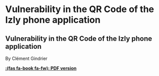 # Vulnerability in the QR Code of the Izly phone application


<!--more-->

## Vulnerability in the QR Code of the Izly phone application

By Clément Gindrier

[**:(fas fa-book fa-fw): PDF version**](paperIzlyTmp.pdf)


